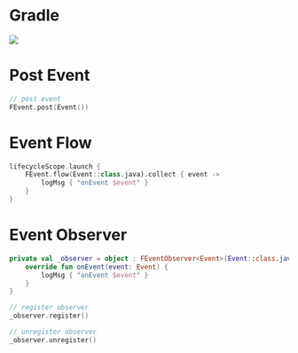 # Gradle

[![](https://jitpack.io/v/zj565061763/event.svg)](https://jitpack.io/#zj565061763/event)

# Post Event

```kotlin
// post event
FEvent.post(Event())
```

# Event Flow

```kotlin
lifecycleScope.launch {
    FEvent.flow(Event::class.java).collect { event ->
        logMsg { "onEvent $event" }
    }
}
```

# Event Observer

```kotlin
private val _observer = object : FEventObserver<Event>(Event::class.java) {
    override fun onEvent(event: Event) {
        logMsg { "onEvent $event" }
    }
}

// register observer
_observer.register()

// unregister observer
_observer.unregister()
```


